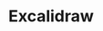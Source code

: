 ---
title: Excalidraw
tags: Note-Taking
started: 2022-11-29 Tue
modified: 2022-11-29 Tue
status: ⚪Capture
---